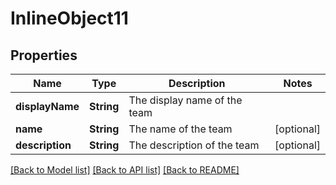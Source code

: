 # InlineObject11

## Properties
Name | Type | Description | Notes
------------ | ------------- | ------------- | -------------
**displayName** | **String** | The display name of the team | 
**name** | **String** | The name of the team | [optional] 
**description** | **String** | The description of the team | [optional] 

[[Back to Model list]](../README.md#documentation-for-models) [[Back to API list]](../README.md#documentation-for-api-endpoints) [[Back to README]](../README.md)


